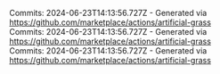Commits: 2024-06-23T14:13:56.727Z - Generated via https://github.com/marketplace/actions/artificial-grass
<br>
Commits: 2024-06-23T14:13:56.727Z - Generated via https://github.com/marketplace/actions/artificial-grass
<br>
Commits: 2024-06-23T14:13:56.727Z - Generated via https://github.com/marketplace/actions/artificial-grass
<br>

